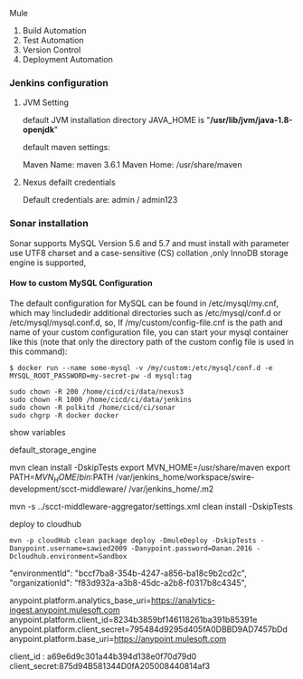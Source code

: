 Mule 

1. Build Automation
2. Test Automation
3. Version Control
4. Deployment Automation

### Jenkins configuration ###

1. JVM Setting
   
   default JVM installation directory JAVA_HOME is "**/usr/lib/jvm/java-1.8-openjdk**"
   
   default maven settings:
   
   Maven Name: maven 3.6.1
   Maven Home: /usr/share/maven
   
   
   
   
   
   
2. Nexus defailt credentials

   Default credentials are: admin / admin123



### Sonar installation ###


Sonar supports MySQL Version 5.6 and 5.7 and must install with parameter use UTF8 charset and a case-sensitive (CS) collation ,only InnoDB storage engine is supported,

#### How to custom MySQL Configuration ####
The default configuration for MySQL can be found in /etc/mysql/my.cnf, which may !includedir additional directories such as /etc/mysql/conf.d or /etc/mysql/mysql.conf.d, so,
If /my/custom/config-file.cnf is the path and name of your custom configuration file, you can start your mysql container like this (note that only the directory path of the custom config file is used in this command):
```
$ docker run --name some-mysql -v /my/custom:/etc/mysql/conf.d -e MYSQL_ROOT_PASSWORD=my-secret-pw -d mysql:tag

sudo chown -R 200 /home/cicd/ci/data/nexus3
sudo chown -R 1000 /home/cicd/ci/data/jenkins
sudo chown -R polkitd /home/cicd/ci/sonar
sudo chgrp -R docker docker
```
show variables

default_storage_engine


 mvn clean install -DskipTests
 export  MVN_HOME=/usr/share/maven
 export PATH=$MVN_HOME/bin:$PATH
 /var/jenkins_home/workspace/swire-development/scct-middleware/
 <localRepository>/var/jenkins_home/.m2</localRepository>
 
 mvn -s ../scct-middleware-aggregator/settings.xml clean install -DskipTests 

deploy to cloudhub
```
mvn -p cloudHub clean package deploy -DmuleDeploy -DskipTests -Danypoint.username=sawied2009 -Danypoint.password=Danan.2016 -Dcloudhub.environment=Sandbox
```

"environmentId": "bccf7ba8-354b-4247-a856-ba18c9b2cd2c",
"organizationId": "f83d932a-a3b8-45dc-a2b8-f0317b8c4345",


anypoint.platform.analytics_base_uri=https://analytics-ingest.anypoint.mulesoft.com
anypoint.platform.client_id=8234b3859bf146118261ba391b85391e
anypoint.platform.client_secret=795484d9295d405fA0DBBD9AD7457bDd
anypoint.platform.base_uri=https://anypoint.mulesoft.com



client_id : a69e6d9c301a44b394d138e0f70d79d0
client_secret:875d94B581344D0fA205008440814af3

